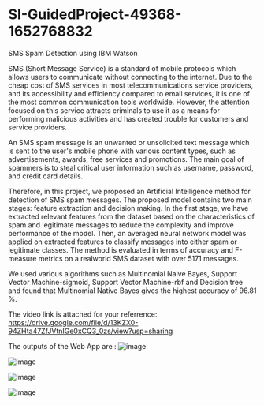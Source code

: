 # SI-GuidedProject-49368-1652768832
SMS Spam Detection using IBM Watson

SMS (Short Message Service) is a standard of mobile protocols which allows users to communicate without connecting to the internet. Due to the cheap cost of SMS services in most telecommunications service providers, and its accessibility and efficiency compared to email services, it is one of the most common communication tools worldwide. However, the attention focused on this service attracts criminals to use it as a means for performing malicious activities and has created trouble for customers and service providers. 

An SMS spam message is an unwanted or unsolicited text message which is sent to the user's mobile phone with various content types, such as advertisements, awards, free services and promotions. The main goal of spammers is to steal critical user information such as username, password, and credit card details. 

Therefore, in this project, we proposed an Artificial Intelligence method for detection of SMS spam messages. The proposed model contains two main stages: feature extraction and decision making. In the first stage, we have extracted relevant features from the dataset based on the characteristics of spam and legitimate messages to reduce the complexity and improve performance of the model. Then, an averaged neural network model was applied on extracted features to classify messages into either spam or legitimate classes. The method is evaluated in terms of accuracy and F-measure metrics on a realworld SMS dataset with over 5171 messages.

We used various algorithms such as Multinomial Naive Bayes, Support Vector Machine-sigmoid, Support Vector Machine-rbf and Decision tree and found that Multinomial Native Bayes gives the highest accuracy of 96.81 %.

The video link is attached for your referrence:  
https://drive.google.com/file/d/13KZX0-94ZHta47ZfJVtnIGe0xCQ3_0zs/view?usp=sharing

The outputs of the Web App are :
![image](https://user-images.githubusercontent.com/60284236/171604507-ab92ea44-450b-48ba-8ce2-773fb554b464.png)

![image](https://user-images.githubusercontent.com/60284236/171604550-28c8672d-8dff-4cf9-a1c7-8e720daf101a.png)

![image](https://user-images.githubusercontent.com/60284236/171604613-d557c8b0-41f3-4b9d-ab3c-1b92aa681dbc.png)

![image](https://user-images.githubusercontent.com/60284236/171604933-c44e8662-19de-4505-b796-d0fd80e4d66e.png)
